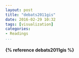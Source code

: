 ```yaml
---
layout: post
title: "debats2011gis"
date: 2016-02-29 10:32
tags: [visualization]
categories: 
- Readings
...
```




<h4>{% reference debats2011gis %}</h4>

